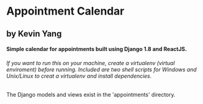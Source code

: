# Appointment Calendar
## by Kevin Yang
#### Simple calendar for appointments built using Django 1.8 and ReactJS.

###### If you want to run this on your machine, create a virtualenv (virtual enviroment) before running. Included are two shell scripts for Windows and Unix/Linux to creat a virtualenv and install dependencies.

The Django models and views exist in the 'appointments' directory.
